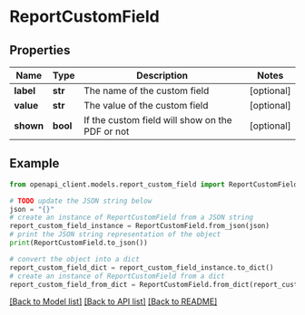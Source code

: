 # ReportCustomField


## Properties

Name | Type | Description | Notes
------------ | ------------- | ------------- | -------------
**label** | **str** | The name of the custom field | [optional] 
**value** | **str** | The value of the custom field | [optional] 
**shown** | **bool** | If the custom field will show on the PDF or not | [optional] 

## Example

```python
from openapi_client.models.report_custom_field import ReportCustomField

# TODO update the JSON string below
json = "{}"
# create an instance of ReportCustomField from a JSON string
report_custom_field_instance = ReportCustomField.from_json(json)
# print the JSON string representation of the object
print(ReportCustomField.to_json())

# convert the object into a dict
report_custom_field_dict = report_custom_field_instance.to_dict()
# create an instance of ReportCustomField from a dict
report_custom_field_from_dict = ReportCustomField.from_dict(report_custom_field_dict)
```
[[Back to Model list]](../README.md#documentation-for-models) [[Back to API list]](../README.md#documentation-for-api-endpoints) [[Back to README]](../README.md)


